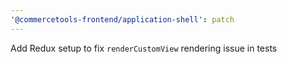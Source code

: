 ```yaml
---
'@commercetools-frontend/application-shell': patch
---
```


Add Redux setup to fix `renderCustomView` rendering issue in tests
